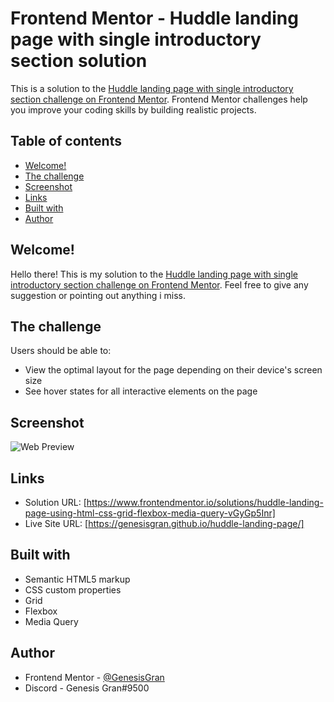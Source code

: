 # Frontend Mentor - Huddle landing page with single introductory section solution

This is a solution to the [Huddle landing page with single introductory section challenge on Frontend Mentor](https://www.frontendmentor.io/challenges/huddle-landing-page-with-a-single-introductory-section-B_2Wvxgi0). Frontend Mentor challenges help you improve your coding skills by building realistic projects.

## Table of contents

- [Welcome!](#welcome!)
- [The challenge](#the-challenge)
- [Screenshot](#screenshot)
- [Links](#links)
- [Built with](#built-with)
- [Author](#author)

## Welcome!

Hello there! This is my solution to the [Huddle landing page with single introductory section challenge on Frontend Mentor](https://www.frontendmentor.io/challenges/huddle-landing-page-with-a-single-introductory-section-B_2Wvxgi0). Feel free to give any suggestion or pointing out anything i miss.

## The challenge

Users should be able to:

- View the optimal layout for the page depending on their device's screen size
- See hover states for all interactive elements on the page

## Screenshot

![Web Preview](./web-preview.jpeg)

## Links

- Solution URL: [https://www.frontendmentor.io/solutions/huddle-landing-page-using-html-css-grid-flexbox-media-query-vGyGp5Inr]
- Live Site URL: [https://genesisgran.github.io/huddle-landing-page/]

## Built with

- Semantic HTML5 markup
- CSS custom properties
- Grid
- Flexbox
- Media Query

## Author

- Frontend Mentor - [@GenesisGran](https://www.frontendmentor.io/profile/GenesisGran)
- Discord - Genesis Gran#9500
